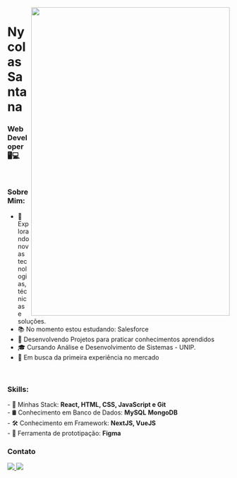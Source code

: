 <img align="right" width="450" height="700" right="0px" src="https://i.imgur.com/jJJRSB0.png">


# Nycolas Santana
### Web Developer 🖥💻

<br>

### Sobre Mim:

<p align="left"> 

- 🌱 Explorando novas tecnologias, técnicas e soluções.
- 📚 No momento estou estudando: Salesforce
- 📘 Desenvolvendo Projetos para praticar conhecimentos aprendidos
- 🎓 Cursando Análise e Desenvolvimento de Sistemas - UNIP.
- 💼 Em busca da primeira experiência no mercado


<br>

### Skills:

<p align="left">
- 🧩 Minhas Stack: <strong>React, HTML, CSS, JavaScript e Git</strong> <br>
- 🛢 Conhecimento em Banco de Dados: <strong>MySQL</strong> <strong>MongoDB</strong> <br>
- 🛠 Conhecimento em Framework: <strong>NextJS, VueJS</strong> <br>
- 🧩 Ferramenta de prototipação: <strong>Figma</strong>
</p>

### Contato

<p align="left">
  <a href="nycolassantana00@gmail.com">
    <img src="https://img.shields.io/badge/nycolassantana00@gmail.com-6633cc?style=flat-square&amp;logo=Gmail&amp;logoColor=white&amp;link=mailto:nycolassantana00-@gmail.com" style="max-width:100%;">
  </a>
  <a href="https://www.linkedin.com/in/nycolas-santana-685b60206/" rel="nofollow">
    <img src="https://img.shields.io/badge/-Nycolas%20Santana-6633cc?style=flat-square&amp;logo=Linkedin&amp;logoColor=white&amp;link=https://www.linkedin.com/in/rafaeldcmartins" style="max-width:100%;">
  </a>
</p>
